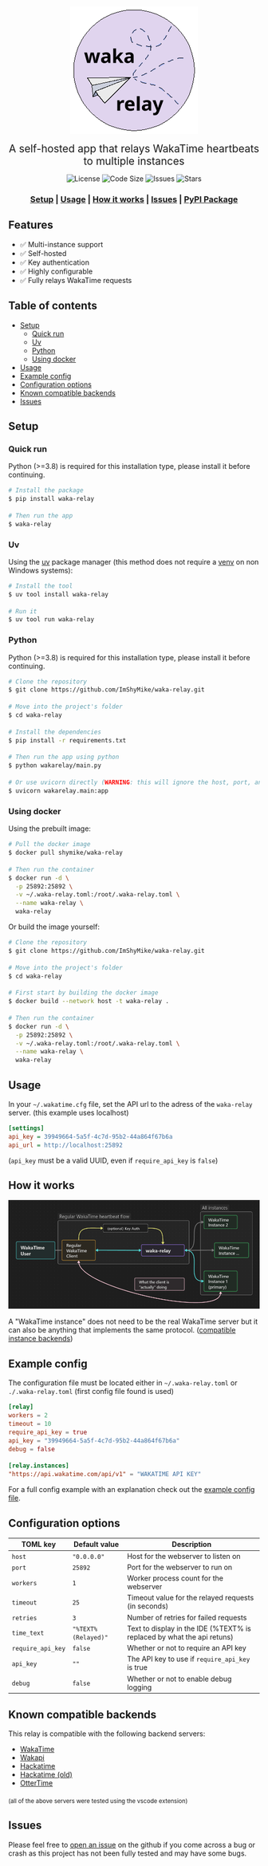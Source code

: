 
<div align="center">

  <a href="https://github.com/ImShyMike/waka-relay"><img src="https://raw.githubusercontent.com/ImShyMike/waka-relay/refs/heads/main/assets/waka-relay.png" alt="waka‑relay logo" width="256" /></a>

  <span style="font-size: 1.3rem;">A self-hosted app that relays WakaTime heartbeats to multiple instances</span>

  <p>
    <img src="https://img.shields.io/github/license/ImShyMike/waka-relay.svg?style=for-the-badge&" alt="License" />
    <img src="https://img.shields.io/github/repo-size/imshymike/waka-relay.svg?style=for-the-badge" alt="Code Size" />
    <img src="https://img.shields.io/github/issues/ImShyMike/waka-relay.svg?style=for-the-badge" alt="Issues" />
    <img src="https://img.shields.io/github/stars/ImShyMike/waka-relay.svg?style=for-the-badge" alt="Stars" />
  </p>

  <h3>
    <a href="#setup">Setup</a>
    <span> | </span>
    <a href="#usage">Usage</a>
    <span> | </span>
    <a href="#how-it-works">How it works</a>
    <span> | </span>
    <a href="https://github.com/ImShyMike/waka-relay/issues">Issues</a>
    <span> | </span>
    <a href="https://pypi.org/project/waka-relay">PyPI Package</a>
  </h3>
  
</div>

## Features

* ✅ Multi-instance support
* ✅ Self-hosted
* ✅ Key authentication
* ✅ Highly configurable
* ✅ Fully relays WakaTime requests

## Table of contents

* [Setup](#setup)
  * [Quick run](#quick-run)
  * [Uv](#uv)
  * [Python](#python)
  * [Using docker](#using-docker)
* [Usage](#usage)
* [Example config](#example-config)
* [Configuration options](#configuration-options)
* [Known compatible backends](#known-compatible-backends)
* [Issues](#issues)

## Setup

### Quick run

Python (>=3.8) is required for this installation type, please install it before continuing.

```bash
# Install the package
$ pip install waka-relay

# Then run the app
$ waka-relay
```

### Uv

Using the [uv](https://docs.astral.sh/uv) package manager (this method does not require a [venv](https://docs.python.org/3/library/venv.html) on non Windows systems):

```bash
# Install the tool
$ uv tool install waka-relay

# Run it
$ uv tool run waka-relay
```

### Python

Python (>=3.8) is required for this installation type, please install it before continuing.

```bash
# Clone the repository
$ git clone https://github.com/ImShyMike/waka-relay.git

# Move into the project's folder
$ cd waka-relay

# Install the dependencies
$ pip install -r requirements.txt

# Then run the app using python 
$ python wakarelay/main.py

# Or use uvicorn directly (WARNING: this will ignore the host, port, and worker configuration)
$ uvicorn wakarelay.main:app
```

### Using docker

Using the prebuilt image:

```bash
# Pull the docker image
$ docker pull shymike/waka-relay

# Then run the container
$ docker run -d \
  -p 25892:25892 \
  -v ~/.waka-relay.toml:/root/.waka-relay.toml \
  --name waka-relay \
  waka-relay
```

Or build the image yourself:

```bash
# Clone the repository
$ git clone https://github.com/ImShyMike/waka-relay.git

# Move into the project's folder
$ cd waka-relay

# First start by building the docker image
$ docker build --network host -t waka-relay .

# Then run the container
$ docker run -d \
  -p 25892:25892 \
  -v ~/.waka-relay.toml:/root/.waka-relay.toml \
  --name waka-relay \
  waka-relay
```

## Usage

In your `~/.wakatime.cfg` file, set the API url to the adress of the `waka-relay` server. (this example uses localhost)

```cfg
[settings]
api_key = 39949664-5a5f-4c7d-95b2-44a864f67b6a
api_url = http://localhost:25892
```

(`api_key` must be a valid UUID, even if `require_api_key` is `false`)

## How it works

![waka-relay graph](https://raw.githubusercontent.com/ImShyMike/waka-relay/refs/heads/main/assets/graph.png)

A "WakaTime instance" does not need to be the real WakaTime server but it can also be anything that implements the same protocol. ([compatible instance backends](#known-compatible-backends))

## Example config

The configuration file must be located either in `~/.waka-relay.toml` or `./.waka-relay.toml` (first config file found is used)

```toml
[relay]
workers = 2
timeout = 10
require_api_key = true
api_key = "39949664-5a5f-4c7d-95b2-44a864f67b6a"
debug = false

[relay.instances]
"https://api.wakatime.com/api/v1" = "WAKATIME API KEY"
```

For a full config example with an explanation check out the [example config file](.waka-relay.toml).

## Configuration options

| TOML key | Default value | Description |
|----------|---------------|-------------|
|`host`|`"0.0.0.0"`|Host for the webserver to listen on|
|`port`|`25892`|Port for the webserver to run on|
|`workers`|`1`|Worker process count for the webserver|
|`timeout`|`25`|Timeout value for the relayed requests (in seconds)|
|`retries`|`3`|Number of retries for failed requests|
|`time_text`|`"%TEXT% (Relayed)"`|Text to display in the IDE (%TEXT% is replaced by what the api retuns)|
|`require_api_key`|`false`|Whether or not to require an API key|
|`api_key`|`""`|The API key to use if `require_api_key` is true|
|`debug`|`false`|Whether or not to enable debug logging|

## Known compatible backends

This relay is compatible with the following backend servers:

* [WakaTime](https://github.com/wakatime)
* [Wakapi](https://github.com/muety/wakapi)
* [Hackatime](https://github.com/hackclub/hackatime)
* [Hackatime (old)](https://github.com/hackclub/archived-hacktime)
* [OtterTime](https://github.com/SkyfallWasTaken/ottertime)

<sub>(all of the above servers were tested using the vscode extension)</sub>

## Issues

Please feel free to [open an issue](https://github.com/ImShyMike/waka-relay/issues/new) on the github if you come across a bug or crash as this project has not been fully tested and may have some bugs.

